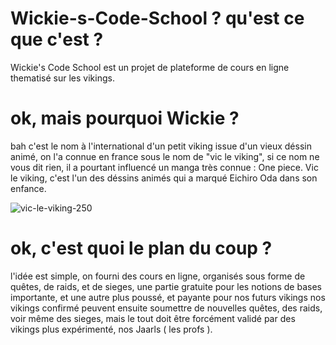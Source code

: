 # Wickie-s-Code-School ? qu'est ce que c'est ?

Wickie's Code School est un projet de plateforme de cours en ligne thematisé sur les vikings.

# ok, mais pourquoi Wickie ?

bah c'est le nom à l'international d'un petit viking issue d'un vieux déssin animé, on l'a connue en france sous le nom de "vic le viking", si ce nom ne vous dit rien, il a pourtant influencé un manga très connue : One piece.
Vic le viking, c'est l'un des déssins animés qui a marqué Eichiro Oda dans son enfance.

![vic-le-viking-250](https://github.com/user-attachments/assets/77702337-a936-42ae-94a4-f773c4200b3b)


# ok, c'est quoi le plan du coup ?

l'idée est simple, on fourni des cours en ligne, organisés sous forme de quêtes, de raids, et de sieges, une partie gratuite pour les notions de bases importante, et une autre plus poussé, et payante pour nos futurs vikings
nos vikings confirmé peuvent ensuite soumettre de nouvelles quêtes, des raids, voir même des sieges, mais le tout doit être forcément validé par des vikings plus expérimenté, nos Jaarls ( les profs ).

